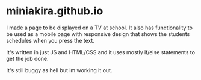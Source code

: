 # miniakira.github.io
I made a page to be displayed on a TV at school. 
It also has functionality to be used as a mobile page with responsive design that shows the students schedules when you press the text.

It's written in just JS and HTML/CSS and it uses mostly if/else statements to get the job done. 

It's still buggy as hell but im working it out.

